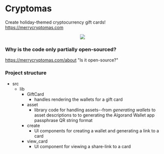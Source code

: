 # Cryptomas
Create holiday-themed cryptocurrency gift cards!
https://merrycryptomas.com

<p align="center">
  <img src="https://merrycryptomas.com/screenshot.png" />
</p>

### Why is the code only partially open-sourced?
https://merrycryptomas.com/about "Is it open-source?"

### Project structure
* src
  * lib
    * GiftCard
      * handles rendering the wallets for a gift card
    * asset
      * library code for handling assets--from *generating wallets* to asset descriptions to to generating the Algorand Wallet app passphrase QR string format
    * create
      * UI components for creating a wallet and generating a link to a card
    * view_card
      * UI component for viewing a share-link to a card
